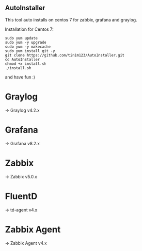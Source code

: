 ## AutoInstaller

This tool auto installs on centos 7 for zabbix, grafana and graylog.

Installation for Centos 7:
```
sudo yum update
sudo yum -y upgrade 
sudo yum -y makecache
sudo yum install git -y
git clone https://github.com/tinim123/AutoInstaller.git
cd AutoInstaller
chmod +x install.sh
./install.sh
```
and have fun :)

# Graylog
 -> Graylog v4.2.x
# Grafana 
 -> Grafana v8.2.x
# Zabbix
 -> Zabbix v5.0.x
# FluentD
 -> td-agent v4.x
# Zabbix Agent
 -> Zabbix Agent v4.x
